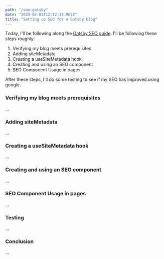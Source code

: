 ```yaml
---
path: "/seo-gatsby"
date: "2023-02-03T12:12:33.962Z"
title: "Setting up SEO for a Gatsby blog"
---
```


Today, I'll be following along the <a href="https://www.gatsbyjs.com/docs/how-to/adding-common-features/adding-seo-component/#seo-with-gatsby">Gatsby SEO guide</a>. I'll be following these steps roughly:

1. Verifying my blog meets prerequisites
1. Adding siteMetadata
1. Creating a useSiteMetadata hook
1. Creating and using an SEO component
1. SEO Component Usage in pages

After these steps, I'll do some testing to see if my SEO has improved using google.


### Verifying my blog meets prerequisites
...
### Adding siteMetadata
...
### Creating a useSiteMetadata hook
...
### Creating and using an SEO component
...
### SEO Component Usage in pages
...
### Testing
...
### Conclusion
...